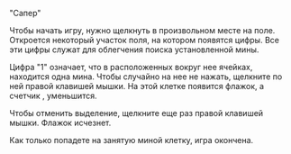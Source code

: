 "Сапер"

Чтобы начать игру, нужно щелкнуть в произвольном месте на поле. Откроется некоторый участок поля, на котором появятся цифры. Все эти цифры служат для облегчения поиска установленной мины.

Цифра "1" означает, что в расположенных вокруг нее ячейках, находится одна мина. Чтобы случайно на нее не нажать, щелкните по ней правой клавишей мышки. На этой клетке появится флажок, а счетчик , уменьшится.

Чтобы отменить выделение, щелкните еще раз правой клавишей мышки. Флажок исчезнет.

Как только попадете на занятую миной клетку, игра окончена.
